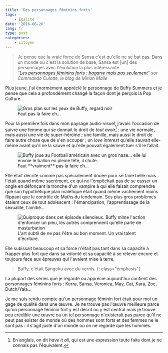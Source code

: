 ```yaml
---
title: 'Des personnages féminins forts'
tags:
    - Égalité
date: '2016-06-26'
lang: fr
type: post
categories:
    - citoyen
---
```


> Je pense que la vraie force de Sansa c'est qu'elle ne se bat pas. Dans un monde où c'est la solution de base, Sansa est [un] des personnages avec l'évolution la plus intéressante.  
> <cite>"[Les personnages féminins forts : bagarre mais pas seulement](http://www.mirionmalle.com/2015/06/les-personnages-feminins-forts-bagarre.html)" sur Commando Culotte, le blog de Mirion Malle</cite>

Plus jeune, j'ai énormément apprécié le personnage de Buffy Summers et je pense que cela a profondément changé la façon dont je perçois la <span lang="en">Pop Culture</span>.

<!-- more -->

<figure>
  <img src="/assets/images/2016-06-26/1.gif" alt="Gros plan sur les yeux de Buffy, regard noir" />
  <figcaption>Faut pas la faire ch…</figcaption>
</figure>

Pour la première fois dans mon paysage audio-visuel, j'avais l'occasion de suivre une femme qui se donnait le droit de _tout avoir_[^hia] : une vie normale, mais aussi une vie de super-héroïne ; une famille, mais aussi le droit de faire autre chose que de s'en occuper ; un <em lang="en">love interest</em> qu'elle sauvait elle-même avant qu'il ne la sauve et qu'elle pouvait également tuer s'il le fallait.

<figure>
  <img src="/assets/images/2016-06-26/2.gif" alt="Buffy joue au Football américain avec un gros naze… elle lui envoie le ballon en pleine tête, il chute." />
  <figcaption>Faut **vraiment** pas la faire ch…</figcaption>
</figure>

Elle était décrite comme pas spécialement douée pour se faire belle mais l'était quand même sacrément, ce qui ne l'empêchait pas de se casser un ongle en défonçant la tronche d'un vampire à qui elle faisait comprendre que son hypothétique plan maléfique était quand même vachement moins flippant que le contrôle de Maths du lendemain. Ses plus gros problèmes étaient ceux de tout adolescent : l'émancipation, l'apprentissage de la sexualité, l'amitié…

<figure>
  <img src="/assets/images/2016-06-26/3.gif" alt="Quiproquo dans cet épisode silencieux. Buffy mime l'action d'enfoncer un pieu, les autres comprennent qu'elle parle de masturbation" />
  <figcaption>L'art subtil de ne pas l'être au bon moment. Un vrai talent d'écriture.</figcaption>
</figure>

Elle subissait beaucoup et sa force n'était pas tant dans sa capacité à frapper plus fort que dans sa volonté et sa capacité à se relever encore et toujours face aux épreuves qui l'avaient mise à terre.

> Buffy, c'était Sangoku avec du vernis.
{: class="emphasis"}

La plupart des séries que je regarde ou apprécie aujourd'hui contient des personnages féminins forts : Korra, Sansa, Veronica, May, Cat, Kara, Zoe, Dutch/Yala…

Je me suis rendu compte qu'un personnage féminin fort était pour moi un gage de qualité dans une œuvre. Je ne trouve pas l'œuvre meilleure parce qu'un personnage féminin fort y est décrit ou y est central mais je trouve peu crédible une œuvre ou un tel personnage n'existerait pas parce qu'il ne peut pas exister de monde où des hommes sont forts et des femmes ne le sont pas : il s'agit juste d'un monde où on ne regarde que les hommes.

[^hia]: En anglais, on dit <em lang="en">have it all</em>, qui est une expression toute faite dont je ne connais pas l'équivalent.
